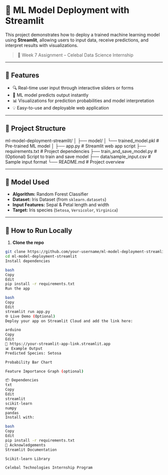 # 🤖 ML Model Deployment with Streamlit

This project demonstrates how to deploy a trained machine learning model using **Streamlit**, allowing users to input data, receive predictions, and interpret results with visualizations.

> 🚀 Week 7 Assignment – Celebal Data Science Internship

---

## 📌 Features

- 🔍 Real-time user input through interactive sliders or forms
- 🧠 ML model predicts output instantly
- 📊 Visualizations for prediction probabilities and model interpretation
- 💡 Easy-to-use and deployable web application

---

## 📁 Project Structure

ml-model-deployment-streamlit/
│
├── model/
│ └── trained_model.pkl # Pre-trained ML model
│
├── app.py # Streamlit web app script
├── requirements.txt # Project dependencies
├── train_and_save_model.py # (Optional) Script to train and save model
├── data/sample_input.csv # Sample input format
└── README.md # Project overview

---

## 🧠 Model Used

- **Algorithm:** Random Forest Classifier  
- **Dataset:** Iris Dataset (from `sklearn.datasets`)
- **Input Features:** Sepal & Petal length and width  
- **Target:** Iris species (`Setosa`, `Versicolor`, `Virginica`)

---

## 🚀 How to Run Locally

1. **Clone the repo**

```bash
git clone https://github.com/your-username/ml-model-deployment-streamlit.git
cd ml-model-deployment-streamlit
Install dependencies

bash
Copy
Edit
pip install -r requirements.txt
Run the app

bash
Copy
Edit
streamlit run app.py
🌐 Live Demo (Optional)
Deploy your app on Streamlit Cloud and add the link here:

arduino
Copy
Edit
🔗 https://your-streamlit-app-link.streamlit.app
📊 Example Output
Predicted Species: Setosa

Probability Bar Chart

Feature Importance Graph (optional)

📦 Dependencies
txt
Copy
Edit
streamlit
scikit-learn
numpy
pandas
Install with:

bash
Copy
Edit
pip install -r requirements.txt
🙌 Acknowledgements
Streamlit Documentation

Scikit-learn Library

Celebal Technologies Internship Program
